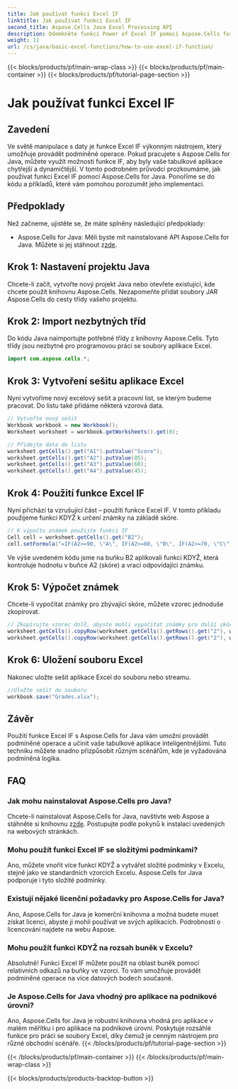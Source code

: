 ```yaml
---
title: Jak používat funkci Excel IF
linktitle: Jak používat funkci Excel IF
second_title: Aspose.Cells Java Excel Processing API
description: Odemkněte funkci Power of Excel IF pomocí Aspose.Cells for Java. Naučte se bezproblémově implementovat podmíněnou logiku.
weight: 11
url: /cs/java/basic-excel-functions/how-to-use-excel-if-function/
---
```


{{< blocks/products/pf/main-wrap-class >}}
{{< blocks/products/pf/main-container >}}
{{< blocks/products/pf/tutorial-page-section >}}

# Jak používat funkci Excel IF


## Zavedení

Ve světě manipulace s daty je funkce Excel IF výkonným nástrojem, který umožňuje provádět podmíněné operace. Pokud pracujete s Aspose.Cells for Java, můžete využít možnosti funkce IF, aby byly vaše tabulkové aplikace chytřejší a dynamičtější. V tomto podrobném průvodci prozkoumáme, jak používat funkci Excel IF pomocí Aspose.Cells for Java. Ponoříme se do kódu a příkladů, které vám pomohou porozumět jeho implementaci.

## Předpoklady

Než začneme, ujistěte se, že máte splněny následující předpoklady:

-  Aspose.Cells for Java: Měli byste mít nainstalované API Aspose.Cells for Java. Můžete si jej stáhnout z[zde](https://releases.aspose.com/cells/java/).

## Krok 1: Nastavení projektu Java

Chcete-li začít, vytvořte nový projekt Java nebo otevřete existující, kde chcete použít knihovnu Aspose.Cells. Nezapomeňte přidat soubory JAR Aspose.Cells do cesty třídy vašeho projektu.

## Krok 2: Import nezbytných tříd

Do kódu Java naimportujte potřebné třídy z knihovny Aspose.Cells. Tyto třídy jsou nezbytné pro programovou práci se soubory aplikace Excel.

```java
import com.aspose.cells.*;
```

## Krok 3: Vytvoření sešitu aplikace Excel

Nyní vytvoříme nový excelový sešit a pracovní list, se kterým budeme pracovat. Do listu také přidáme některá vzorová data.

```java
// Vytvořte nový sešit
Workbook workbook = new Workbook();
Worksheet worksheet = workbook.getWorksheets().get(0);

// Přidejte data do listu
worksheet.getCells().get("A1").putValue("Score");
worksheet.getCells().get("A2").putValue(85);
worksheet.getCells().get("A3").putValue(60);
worksheet.getCells().get("A4").putValue(45);
```

## Krok 4: Použití funkce Excel IF

Nyní přichází ta vzrušující část – použití funkce Excel IF. V tomto příkladu použijeme funkci KDYŽ k určení známky na základě skóre.

```java
// K výpočtu známek použijte funkci IF
Cell cell = worksheet.getCells().get("B2");
cell.setFormula("=IF(A2>=90, \"A\", IF(A2>=80, \"B\", IF(A2>=70, \"C\", IF(A2>=60, \"D\", \"F\"))))");
```

Ve výše uvedeném kódu jsme na buňku B2 aplikovali funkci KDYŽ, která kontroluje hodnotu v buňce A2 (skóre) a vrací odpovídající známku.

## Krok 5: Výpočet známek

Chcete-li vypočítat známky pro zbývající skóre, můžete vzorec jednoduše zkopírovat.

```java
// Zkopírujte vzorec dolů, abyste mohli vypočítat známky pro další skóre
worksheet.getCells().copyRow(worksheet.getCells().getRows().get("2"), worksheet.getCells().getRows().get("3"), new CopyOptions());
worksheet.getCells().copyRow(worksheet.getCells().getRows().get("2"), worksheet.getCells().getRows().get("4"), new CopyOptions());
```

## Krok 6: Uložení souboru Excel

Nakonec uložte sešit aplikace Excel do souboru nebo streamu.

```java
//Uložte sešit do souboru
workbook.save("Grades.xlsx");
```

## Závěr

Použití funkce Excel IF s Aspose.Cells for Java vám umožní provádět podmíněné operace a učinit vaše tabulkové aplikace inteligentnějšími. Tuto techniku můžete snadno přizpůsobit různým scénářům, kde je vyžadována podmíněná logika.

## FAQ

### Jak mohu nainstalovat Aspose.Cells pro Java?

 Chcete-li nainstalovat Aspose.Cells for Java, navštivte web Aspose a stáhněte si knihovnu z[zde](https://releases.aspose.com/cells/java/). Postupujte podle pokynů k instalaci uvedených na webových stránkách.

### Mohu použít funkci Excel IF se složitými podmínkami?

Ano, můžete vnořit více funkcí KDYŽ a vytvářet složité podmínky v Excelu, stejně jako ve standardních vzorcích Excelu. Aspose.Cells for Java podporuje i tyto složité podmínky.

### Existují nějaké licenční požadavky pro Aspose.Cells for Java?

Ano, Aspose.Cells for Java je komerční knihovna a možná budete muset získat licenci, abyste ji mohli používat ve svých aplikacích. Podrobnosti o licencování najdete na webu Aspose.

### Mohu použít funkci KDYŽ na rozsah buněk v Excelu?

Absolutně! Funkci Excel IF můžete použít na oblast buněk pomocí relativních odkazů na buňky ve vzorci. To vám umožňuje provádět podmíněné operace na více datových bodech současně.

### Je Aspose.Cells for Java vhodný pro aplikace na podnikové úrovni?

Ano, Aspose.Cells for Java je robustní knihovna vhodná pro aplikace v malém měřítku i pro aplikace na podnikové úrovni. Poskytuje rozsáhlé funkce pro práci se soubory Excel, díky čemuž je cenným nástrojem pro různé obchodní scénáře.
{{< /blocks/products/pf/tutorial-page-section >}}

{{< /blocks/products/pf/main-container >}}
{{< /blocks/products/pf/main-wrap-class >}}

{{< blocks/products/products-backtop-button >}}

